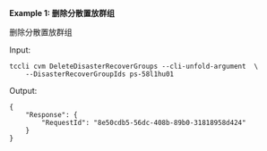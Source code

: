 **Example 1: 删除分散置放群组**

删除分散置放群组

Input: 

```
tccli cvm DeleteDisasterRecoverGroups --cli-unfold-argument  \
    --DisasterRecoverGroupIds ps-58l1hu01
```

Output: 
```
{
    "Response": {
        "RequestId": "8e50cdb5-56dc-408b-89b0-31818958d424"
    }
}
```

